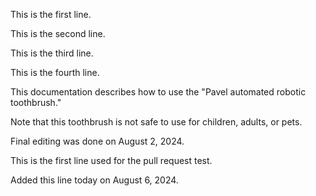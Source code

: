 This is the first line.

This is the second line.

This is the third line.

This is the fourth line.


This documentation describes how to use the "Pavel automated robotic toothbrush." 

Note that this toothbrush is not safe to use for children, adults, or pets. 

Final editing was done on August 2, 2024.


This is the first line used for the pull request test.

Added this line today on August 6, 2024.